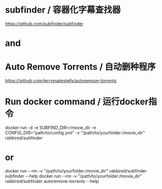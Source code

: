 # subfinder / 容器化字幕查找器 
https://github.com/subfinder/subfinder
# and
# Auto Remove Torrents / 自动删种程序
https://github.com/jerrymakesjelly/autoremove-torrents

# Run docker command / 运行docker指令

docker run -d -e SUBFIND_DIR=/movie_dir -e CONFIG_DIR="path/to/config.yml" -v "/path/to/yourfolder:/movie_dir" rabbired/subfinder

# or

docker run --rm -v "/path/to/yourfolder:/movie_dir" rabbired/subfinder subfinder --help
docker run --rm -v "/path/to/yourfolder:/movie_dir" rabbired/subfinder autoremove-torrents --help
